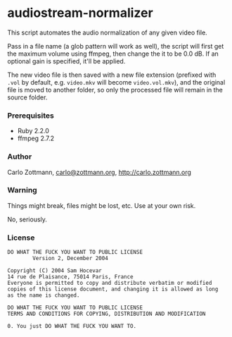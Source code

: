 # audiostream-normalizer

This script automates the audio normalization of any given video file.

Pass in a file name (a glob pattern will work as well), the script will first
get the maximum volume using ffmpeg, then change the it to be 0.0 dB.  If an
optional gain is specified, it'll be applied.

The new video file is then saved with a new file extension (prefixed with `.vol`
by default, e.g. `video.mkv` will become `video.vol.mkv`), and the original file
is moved to another folder, so only the processed file will remain in the source
folder.


### Prerequisites

- Ruby 2.2.0
- ffmpeg 2.7.2


### Author

Carlo Zottmann, carlo@zottmann.org, http://carlo.zottmann.org


### Warning

Things might break, files might be lost, etc.  Use at your own risk.

No, seriously.


### License

    DO WHAT THE FUCK YOU WANT TO PUBLIC LICENSE
            Version 2, December 2004

    Copyright (C) 2004 Sam Hocevar
    14 rue de Plaisance, 75014 Paris, France
    Everyone is permitted to copy and distribute verbatim or modified
    copies of this license document, and changing it is allowed as long
    as the name is changed.

    DO WHAT THE FUCK YOU WANT TO PUBLIC LICENSE
    TERMS AND CONDITIONS FOR COPYING, DISTRIBUTION AND MODIFICATION

    0. You just DO WHAT THE FUCK YOU WANT TO.
